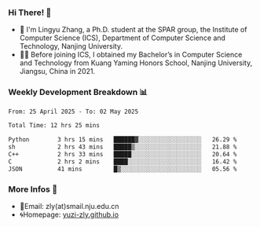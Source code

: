### Hi There! 👋 
- 🐳 I'm Lingyu Zhang, a Ph.D. student at the SPAR group, the Institute of Computer Science (ICS), Department of Computer Science and Technology, Nanjing University.
- 🧑‍🎓 Before joining ICS, I obtained my Bachelor’s in Computer Science and Technology from Kuang Yaming Honors School, Nanjing University, Jiangsu, China in 2021.

### Weekly Development Breakdown :bar_chart:

<!--START_SECTION:waka-->

```txt
From: 25 April 2025 - To: 02 May 2025

Total Time: 12 hrs 25 mins

Python        3 hrs 15 mins   ██████▓░░░░░░░░░░░░░░░░░░   26.29 %
sh            2 hrs 43 mins   █████▒░░░░░░░░░░░░░░░░░░░   21.88 %
C++           2 hrs 33 mins   █████░░░░░░░░░░░░░░░░░░░░   20.64 %
C             2 hrs 2 mins    ████░░░░░░░░░░░░░░░░░░░░░   16.42 %
JSON          41 mins         █▒░░░░░░░░░░░░░░░░░░░░░░░   05.56 %
```

<!--END_SECTION:waka-->

<!--
### Github Contributions :octocat:

![](https://raw.githubusercontent.com/yuzi-zly/yuzi-zly/output/github-contribution-grid-snake.svg)              
-->

### More Infos 📖

- 📧Email: zly(at)smail.nju.edu.cn
- 🌀Homepage: [yuzi-zly.github.io](https://yuzi-zly.github.io/)
